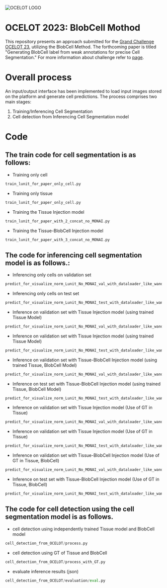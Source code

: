 ![OCELOT LOGO](logo/ocelot_banner.png)

# OCELOT 2023: BlobCell Mothod
 
This repository presents an approach submitted for the [Grand Challenge OCELOT 23](https://ocelot2023.grand-challenge.org/), utilizing the BlobCell Method. The forthcoming paper is titled "Generating BlobCell label from weak annotations for precise Cell Segmentation."
For more information about challenge refer to [page](https://lunit-io.github.io/research/publications/ocelot/).


# Overall process
 
An input/output interface has been implemented to load input images stored on the platform and generate cell predictions. 
The process comprises two main stages:
1. Training/Inferencing Cell Segmentation
2. Cell detection from Inferencing Cell Segmentation model


# Code

## The train code for cell segmentation is as follows:

* Training only cell
```python
train_lunit_for_paper_only_cell.py
```

* Training only tissue
```python
train_lunit_for_paper_only_cell.py
```

* Training the Tissue Injection model
```python
train_lunit_for_paper_with_2_concat_no_MONAI.py
```

* Training the Tissue-BlobCell Injection model
```python
train_lunit_for_paper_with_3_concat_no_MONAI.py
```



## The code for inferencing cell segmentation model is as follows.:

* Inferencing only cells on validation set
```python
predict_for_visualize_norm_Lunit_No_MONAI_val_with_dataloader_like_wandb.py
```

* Inferencing only cells on test set
```python
predict_for_visualize_norm_Lunit_No_MONAI_test_with_dataloader_like_wandb.py
```



* Inference on validation set with Tissue Injection model (using trained Tissue Model)
```python
predict_for_visualize_norm_Lunit_No_MONAI_val_with_dataloader_like_wandb_with_tissue.py
```

* Inference on validation set with Tissue Injection model (using trained Tissue Model)
```python
predict_for_visualize_norm_Lunit_No_MONAI_test_with_dataloader_like_wandb_with_tissue.py
```

* Inference on validation set with Tissue-BlobCell Injection model (using trained Tissue, BlobCell Model)
```python
predict_for_visualize_norm_Lunit_No_MONAI_val_with_dataloader_like_wandb_with_tissue_blobcell.py
```

* Inference on test set with Tissue-BlobCell Injection model (using trained Tissue, BlobCell Model)
```python
predict_for_visualize_norm_Lunit_No_MONAI_test_with_dataloader_like_wandb_with_tissue_blobcell.py
```




* Inference on validation set with Tissue Injection model (Use of GT in Tissue)
```python
predict_for_visualize_norm_Lunit_No_MONAI_val_with_dataloader_like_wandb_with_tissue_with_GT.py
```

* Inference on validation set with Tissue Injection model (Use of GT in Tissue)
```python
predict_for_visualize_norm_Lunit_No_MONAI_test_with_dataloader_like_wandb_with_tissue_with_GT.py
```

* Inference on validation set with Tissue-BlobCell Injection model (Use of GT in Tissue, BlobCell)
```python
predict_for_visualize_norm_Lunit_No_MONAI_val_with_dataloader_like_wandb_with_tissue_blobcell_with_GT.py
```

* Inference on test set with Tissue-BlobCell Injection model (Use of GT in Tissue, BlobCell)
```python
predict_for_visualize_norm_Lunit_No_MONAI_test_with_dataloader_like_wandb_with_tissue_blobcell_with_GT.py
```



## The code for cell detection using the cell segmentation model is as follows.
* cell detection using independently trained Tissue model and BlobCell model
```python
cell_detection_from_OCELOT/process.py
```

* cell detection using GT of Tissue and BlobCell
```python
cell_detection_from_OCELOT/process_with_GT.py
```

* evaluate inference results (json)
```python
cell_detection_from_OCELOT/evaluation/eval.py
```


